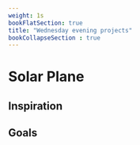 ```yaml
---
weight: 1s
bookFlatSection: true
title: "Wednesday evening projects"
bookCollapseSection : true
---
```


# Solar Plane


## Inspiration


## Goals


